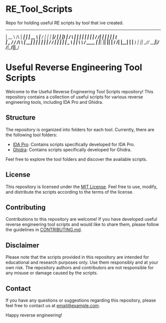 # RE_Tool_Scripts
Repo for holding useful RE scripts by tool that ive created. 


  _____            ______ _      _____    _______    _ ______  _____ 
 |  __ \     /\   |  ____| |    |  __ \  |___  / |  | |  ____|/ ____|
 | |__) |   /  \  | |__  | |    | |  | |    / /| |  | | |__  | (___  
 |  _  /   / /\ \ |  __| | |    | |  | |   / / | |  | |  __|  \___ \ 
 | | \ \  / ____ \| |____| |____| |__| |  / /__| |__| | |____ ____) |
 |_|  \_\/_/    \_\______|______|_____/  /_____|\____/|______|_____/ 
                                                                     
                                                                     



# Useful Reverse Engineering Tool Scripts

Welcome to the Useful Reverse Engineering Tool Scripts repository! This repository contains a collection of useful scripts for various reverse engineering tools, including IDA Pro and Ghidra.

## Structure

The repository is organized into folders for each tool. Currently, there are the following tool folders:

- [IDA Pro](./IDA_Pro): Contains scripts specifically developed for IDA Pro.
- [Ghidra](./Ghidra): Contains scripts specifically developed for Ghidra.

Feel free to explore the tool folders and discover the available scripts.

## License

This repository is licensed under the [MIT License](LICENSE). Feel free to use, modify, and distribute the scripts according to the terms of the license.

## Contributing

Contributions to this repository are welcome! If you have developed useful reverse engineering tool scripts and would like to share them, please follow the guidelines in [CONTRIBUTING.md](CONTRIBUTING.md).

## Disclaimer

Please note that the scripts provided in this repository are intended for educational and research purposes only. Use them responsibly and at your own risk. The repository authors and contributors are not responsible for any misuse or damage caused by the scripts.

## Contact

If you have any questions or suggestions regarding this repository, please feel free to contact us at [email@example.com](mailto:email@example.com).

Happy reverse engineering!
